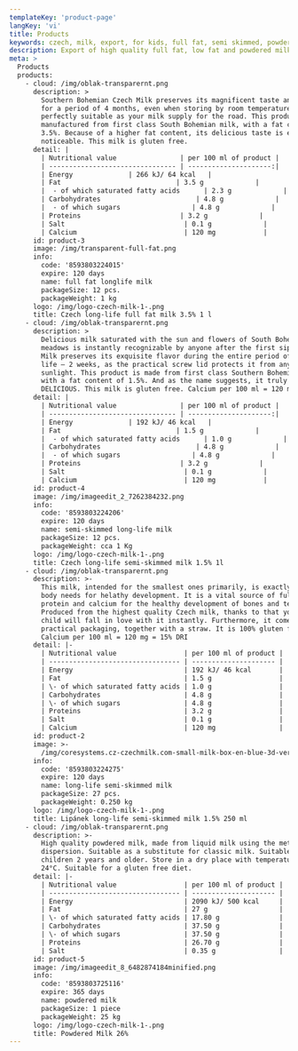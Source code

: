 ```yaml
---
templateKey: 'product-page'
langKey: 'vi'
title: Products
keywords: czech, milk, export, for kids, full fat, semi skimmed, powdered, wholesale
description: Export of high quality full fat, low fat and powdered milk from the Czech Republic. High quality South Bohemian produce. Manufactured in the EU.
meta: >
  Products
  products:
    - cloud: /img/oblak-transparernt.png
      description: >
        Southern Bohemian Czech Milk preserves its magnificent taste and quality
        for a period of 4 months, even when storing by room temperature –
        perfectly suitable as your milk supply for the road. This product is
        manufactured from first class South Bohemian milk, with a fat contant of
        3.5%. Because of a higher fat content, its delicious taste is even more
        noticeable. This milk is gluten free.
      detail: |
        | Nutritional value                | per 100 ml of product |
        | -------------------------------- | ---------------------:|
        | Energy              | 266 kJ/ 64 kcal   |
        | Fat                             | 3.5 g             |
        |  - of which saturated fatty acids      | 2.3 g             |
        | Carbohydrates                        | 4.8 g             |
        |  - of which sugars                  | 4.8 g             |
        | Proteins                         | 3.2 g             |
        | Salt                              | 0.1 g             |
        | Calcium                           | 120 mg            |
      id: product-3
      image: /img/transparent-full-fat.png
      info:
        code: '8593803224015'
        expire: 120 days
        name: full fat longlife milk
        packageSize: 12 pcs.
        packageWeight: 1 kg
      logo: /img/logo-czech-milk-1-.png
      title: Czech long-life full fat milk 3.5% 1 l
    - cloud: /img/oblak-transparernt.png
      description: >
        Delicious milk saturated with the sun and flowers of South Bohemian
        meadows is instantly recognizable by anyone after the first sip. Czech
        Milk preserves its exquisite flavor during the entire period of its shelf
        life – 2 weeks, as the practical screw lid protects it from any direct
        sunlight. This product is made from first class Southern Bohemian milk
        with a fat content of 1.5%. And as the name suggests, it truly is
        DELICIOUS. This milk is gluten free. Calcium per 100 ml = 120 mg = 15% DRI
      detail: |
        | Nutritional value                | per 100 ml of product |
        | -------------------------------- | ---------------------:|
        | Energy              | 192 kJ/ 46 kcal   |
        | Fat                             | 1.5 g             |
        |  - of which saturated fatty acids      | 1.0 g             |
        | Carbohydrates                        | 4.8 g             |
        |  - of which sugars                  | 4.8 g             |
        | Proteins                         | 3.2 g             |
        | Salt                              | 0.1 g             |
        | Calcium                           | 120 mg            |
      id: product-4
      image: /img/imageedit_2_7262384232.png
      info:
        code: '8593803224206'
        expire: 120 days
        name: semi-skimmed long-life milk
        packageSize: 12 pcs.
        packageWeight: cca 1 Kg
      logo: /img/logo-czech-milk-1-.png
      title: Czech long-life semi-skimmed milk 1.5% 1l
    - cloud: /img/oblak-transparernt.png
      description: >-
        This milk, intended for the smallest ones primarily, is exactly what the
        body needs for helathy development. It is a vital source of full-fledged
        protein and calcium for the healthy development of bones and teeth.
        Produced from the highest quality Czech milk, thanks to that you and your
        child will fall in love with it instantly. Furthermore, it comes in a
        practical packaging, together with a straw. It is 100% gluten free.
        Calcium per 100 ml = 120 mg = 15% DRI
      detail: |-
        | Nutritional value                 | per 100 ml of product |
        | --------------------------------- | --------------------- |
        | Energy                            | 192 kJ/ 46 kcal       |
        | Fat                               | 1.5 g                 |
        | \- of which saturated fatty acids | 1.0 g                 |
        | Carbohydrates                     | 4.8 g                 |
        | \- of which sugars                | 4.8 g                 |
        | Proteins                          | 3.2 g                 |
        | Salt                              | 0.1 g                 |
        | Calcium                           | 120 mg                |
      id: product-2
      image: >-
        /img/coresystems.cz-czechmilk.com-small-milk-box-en-blue-3d-ver.1.0-1-1-.png
      info:
        code: '8593803224275'
        expire: 120 days
        name: long-life semi-skimmed milk
        packageSize: 27 pcs.
        packageWeight: 0.250 kg
      logo: /img/logo-czech-milk-1-.png
      title: Lipánek long-life semi-skimmed milk 1.5% 250 ml
    - cloud: /img/oblak-transparernt.png
      description: >-
        High quality powdered milk, made from liquid milk using the method of
        dispersion. Suitable as a substitute for classic milk. Suitable for
        children 2 years and older. Store in a dry place with temperatures up to
        24°C. Suitable for a gluten free diet.
      detail: |-
        | Nutritional value                 | per 100 ml of product |
        | --------------------------------- | --------------------- |
        | Energy                            | 2090 kJ/ 500 kcal     |
        | Fat                               | 27 g                  |
        | \- of which saturated fatty acids | 17.80 g               |
        | Carbohydrates                     | 37.50 g               |
        | \- of which sugars                | 37.50 g               |
        | Proteins                          | 26.70 g               |
        | Salt                              | 0.35 g                |
      id: product-5
      image: /img/imageedit_8_6482874184minified.png
      info:
        code: '8593803725116'
        expire: 365 days
        name: powdered milk
        packageSize: 1 piece
        packageWeight: 25 kg
      logo: /img/logo-czech-milk-1-.png
      title: Powdered Milk 26%
---
```

